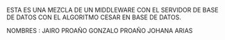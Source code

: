 ESTA ES UNA MEZCLA DE UN MIDDLEWARE CON EL SERVIDOR DE BASE DE DATOS CON EL ALGORITMO CESAR EN BASE DE DATOS.


NOMBRES :
JAIRO PROAÑO
GONZALO PROAÑO
JOHANA ARIAS
